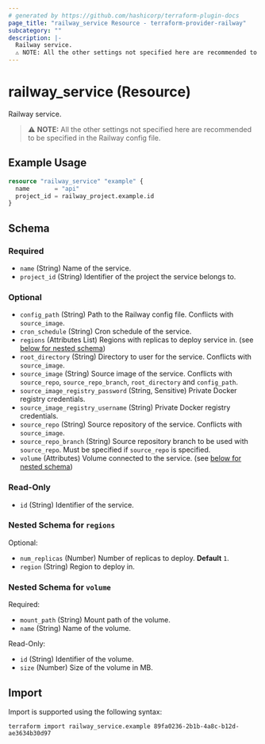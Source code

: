 ```yaml
---
# generated by https://github.com/hashicorp/terraform-plugin-docs
page_title: "railway_service Resource - terraform-provider-railway"
subcategory: ""
description: |-
  Railway service.
  ⚠️ NOTE: All the other settings not specified here are recommended to be specified in the Railway config file.
---
```


# railway_service (Resource)

Railway service.

> ⚠️ **NOTE:** All the other settings not specified here are recommended to be specified in the Railway config file.

## Example Usage

```terraform
resource "railway_service" "example" {
  name       = "api"
  project_id = railway_project.example.id
}
```

<!-- schema generated by tfplugindocs -->
## Schema

### Required

- `name` (String) Name of the service.
- `project_id` (String) Identifier of the project the service belongs to.

### Optional

- `config_path` (String) Path to the Railway config file. Conflicts with `source_image`.
- `cron_schedule` (String) Cron schedule of the service.
- `regions` (Attributes List) Regions with replicas to deploy service in. (see [below for nested schema](#nestedatt--regions))
- `root_directory` (String) Directory to user for the service. Conflicts with `source_image`.
- `source_image` (String) Source image of the service. Conflicts with `source_repo`, `source_repo_branch`, `root_directory` and `config_path`.
- `source_image_registry_password` (String, Sensitive) Private Docker registry credentials.
- `source_image_registry_username` (String) Private Docker registry credentials.
- `source_repo` (String) Source repository of the service. Conflicts with `source_image`.
- `source_repo_branch` (String) Source repository branch to be used with `source_repo`. Must be specified if `source_repo` is specified.
- `volume` (Attributes) Volume connected to the service. (see [below for nested schema](#nestedatt--volume))

### Read-Only

- `id` (String) Identifier of the service.

<a id="nestedatt--regions"></a>
### Nested Schema for `regions`

Optional:

- `num_replicas` (Number) Number of replicas to deploy. **Default** `1`.
- `region` (String) Region to deploy in.


<a id="nestedatt--volume"></a>
### Nested Schema for `volume`

Required:

- `mount_path` (String) Mount path of the volume.
- `name` (String) Name of the volume.

Read-Only:

- `id` (String) Identifier of the volume.
- `size` (Number) Size of the volume in MB.

## Import

Import is supported using the following syntax:

```shell
terraform import railway_service.example 89fa0236-2b1b-4a8c-b12d-ae3634b30d97
```
